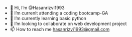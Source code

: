 - 👋 Hi, I’m @Hasanrizvi1993
- 👀 I’m currenlt attending a coding bootcamp-GA
- 🌱 I’m currently learning basic python 
- 💞️ I’m looking to collaborate on web development project
- 📫 How to reach me hasanrizvi1993@gmail.com

<!---
Hasanrizvi1993/Hasanrizvi1993 is a ✨ special ✨ repository because its `README.md` (this file) appears on your GitHub profile.
You can click the Preview link to take a look at your changes.
--->
